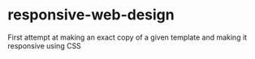 # responsive-web-design

First attempt at making an exact copy of a given template and making it responsive using CSS
